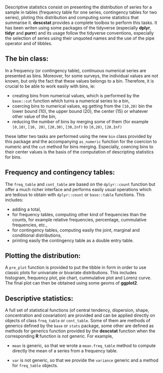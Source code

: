 Descriptive statistics consist on presenting the distribution of
series for a sample in tables (frequency table for one series,
contingency tables for two series), ploting this distribution and
computing some statistics that summarise it. **descstat** provides
a complete toolbox to perform this tasks. It has been writen using
some packages of the tidyverse (especially **dplyr**, **tidyr** and
**purrr**) and its usage follow the tidyverse conventions,
especially the selection of series using their unquoted names and
the use of the pipe operator and of tibbles.

## The bin class:

In a frequency (or contingency table), continuous numerical series
are presented as bins. Moreover, for some surveys, the individual
values are not known, but only the fact that these values belongs to
a bin. Therefore, it is crucial to be able to work easily with
bins, ie:

- creating bins from numerical values, which is performed by the
`base::cut` function which turns a numerical series to a bin,
- coercing bins to numerical values, eg getting from the `[10,20)`
bin the lower bound (10), the upper bound (20), the center (15) or
whatever other value of the bin,
- reducing the number of bins by merging some of them (for example
`[0,10)`, `[10, 20)`, `[20,30)`, `[30,Inf)` to `[0,20)`, `[20,Inf)`

these latter two tasks are performed using the new `bin` class
provided by this package and the accompanying `as_numeric` function
for the coercion to numeric and the `cut` method for bins
merging. Especially, coercing bins to their center values is the
basis of the computation of descripting statistics for bins.

## Frequency and contingency tables:

The `freq_table` and `cont_table` are based on the `dplyr::count`
function but offer a much richer interface and performs easily
usual operations which are tedious to obtain with `dplyr::count` or
`base::table` functions. This includes:

- adding a total,
- for frequency tables, computing other kind of frequencies than
the counts, for example relative frequencies, percentage,
cummulative frequencies, etc.,
- for contingency tables, computing easily the joint, marginal and
conditional distributions,
- printing easily the contingency table as a double entry table.

## Plotting the distribution:

A `pre_plot` function is provided to put the tibble in form in
order to use classic plots for univariate or bivariate
distributions. This includes histogram, frequency plot, pie chart,
cummulative plot and Lorenz curve. The final plot can then be
obtained using some geoms of **ggplot2**.

## Descriptive statistics:

A full set of statistical functions (of central tendency,
dispersion, shape, concentration and covariation) are provided and
can be applied directly on objects of class `freq_table` or
`cont_table`. Some of them are methods of generics defined by the
`base` or `stats` package, some other are defined as methods for
generics function provided by the **descstat** function when the
corresponding **R** function is not generic. For example,

- `mean` is generic, so that we wrote a
`mean.freq_table` method to compute directly the mean of a series
from a frequency table.

- `var` is not generic, so that we provide the `variance` generic
and a method for `freq_table` objects.
